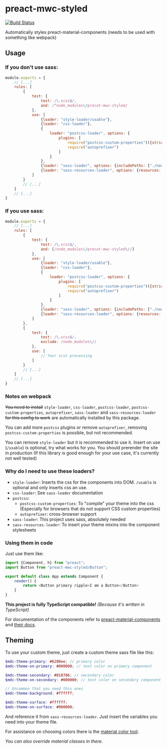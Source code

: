 # preact-mwc-styled
[![Build Status](https://travis-ci.com/cromefire/preact-mwc-styled.svg?branch=master)](https://travis-ci.com/cromefire/preact-mwc-styled)

Automatically styles preact-material-components (needs to be used with something like webpack)

## Usage
### If you don't use sass:
```javascript
module.exports = {
    // [...]
    rules: [
        {
            test: {
                test: /\.scss$/,
                and: /^node_modules\/precat-mwc-styled/
            },
            use: [
                {loader: "style-loader/usable"},
                {loader: "css-loader"},
                {
                    loader: "postcss-loader", options: {
                        plugins: [
                            require("postcss-custom-properties")({strict: false, preserve: true}),
                            require("autoprefixer")
                        ]
                    }
                },
                {loader: "sass-loader", options: {includePaths: ["./node_modules"]}},
                {loader: "sass-resources-loader", options: {resources: "<path to your theme>"}}
            ]
        }
        // [...]
    ]
    // [...]
}
```

### If you use sass:
```javascript
module.exports = {
    // [...]
    rules: [
        {
            test: {
                test: /\.scss$/,
                and: [/node_modules\/precat-mwc-styled\//]
            },
            use: [
                {loader: "style-loader/usable"},
                {loader: "css-loader"},
                {
                    loader: "postcss-loader", options: {
                        plugins: [
                            require("postcss-custom-properties")({strict: false, preserve: true}),
                            require("autoprefixer")
                        ]
                    }
                },
                {loader: "sass-loader", options: {includePaths: ["./node_modules"]}},
                {loader: "sass-resources-loader", options: {resources: "<path to your theme (see Theming)>"}}
            ]
        },
        {
            test: {
                test: /\.scss$/,
                exclude: /node_modules\//
            },
            use: [
                // Your scss processing
            ]
        }
        // [...]
    ]
    // [...]
}
```

### Notes on webpack
~~You need to install~~ `style-loader`, `css-loader`, `postcss-loader`, `postcss-custom-properties`, `autoprefixer`,
`sass-loader` and `sass-resources-loader` ~~for this config to work~~ are automatically installed by this package.

You can add more `postcss` plugins or remove `autoprefixer`, removing `postcss-custom-properties` is possible,
but not recommended.

You can remove `style-loader` but it is recommended to use it.
Insert on use (`/usable`) is optional, try what works for you.
You should prerender the site in production
(If this library is good enough for your use case, it's currently not well tested)

### Why do I need to use these loaders?
* `style-loader`: Inserts the css for the components into DOM.
`/usable` is optional and only inserts css an use.
* `css-loader`: See `sass-loader` documentation
* `postcss`:
  * `postcss-custom-properties`: To "compile" your theme into the css 
  (Especially for browsers that do not support CSS custom properties)
  * `autoprefixer`: cross-browser support
* `sass-loader`: This project uses sass, absolutely needed
* `sass-resources-loader`: To insert your theme mixins into the component stylesheets

### Using them in code
Just use them like:
```typescript jsx
import {Component, h} from "preact";
import Button from "preact-mwc-styled/Button";

export default class App extends Component {
    render() {
        return <Button primary ripple>I am a Button</Button>
    }
}
```
**This project is fully TypeScript compatible!** _(Because it's written in TypeScript)_

For documentation of the components refer to
 [preact-material-components](https://github.com/prateekbh/preact-material-components) and
 [their docs](https://material.preactjs.com/).

## Theming
To use your custom theme, just create a custom theme sass file like this:
```scss
$mdc-theme-primary: #6200ee; // primary color
$mdc-theme-on-primary: #000000; // text color on primary component

$mdc-theme-secondary: #018786; // secondary color
$mdc-theme-on-secondary: #000000; // text color on secondary component

// Uncommon that you need this ones
$mdc-theme-background: #ffffff;

$mdc-theme-surface: #ffffff;
$mdc-theme-on-surface: #000000;
```
And reference it from `sass-resources-loader`. Just insert the variables you need into your theme file.

For assistance on choosing colors there is the [material color tool](https://material.io/tools/color/).

_You can also override material classes in there_.
